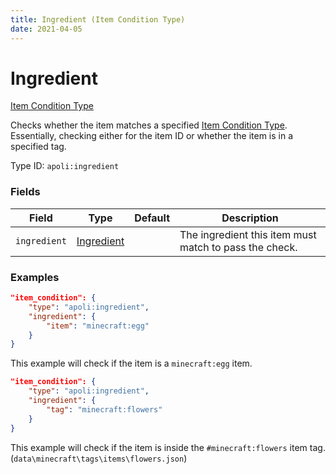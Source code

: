 ```yaml
---
title: Ingredient (Item Condition Type)
date: 2021-04-05
---
```


# Ingredient

[Item Condition Type](../item_condition_types.md)

Checks whether the item matches a specified [Item Condition Type](../item_condition_types.md). Essentially, checking either for the item ID or whether the item is in a specified tag.

Type ID: `apoli:ingredient`

### Fields

Field        | Type                                      | Default | Description
-------------|-------------------------------------------|---------|------------
`ingredient` | [Ingredient](../data_types/ingredient.md) |         | The ingredient this item must match to pass the check.

### Examples

```json
"item_condition": {
    "type": "apoli:ingredient",
    "ingredient": {
        "item": "minecraft:egg"
    }
}
```

This example will check if the item is a `minecraft:egg` item.
<br>

```json
"item_condition": {
    "type": "apoli:ingredient",
    "ingredient": {
        "tag": "minecraft:flowers"
    }
}
```

This example will check if the item is inside the `#minecraft:flowers` item tag. (`data\minecraft\tags\items\flowers.json`)
